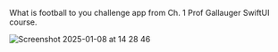 What is football to you challenge app from Ch. 1 Prof Gallauger SwiftUI course.

![Screenshot 2025-01-08 at 14 28 46](https://github.com/user-attachments/assets/04500f01-018a-4be6-845b-3d864a8e09fe)
